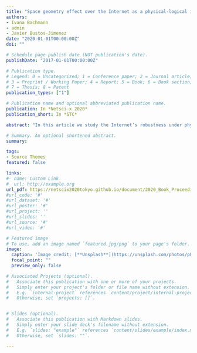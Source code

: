 ```yaml
---
title: "Space geometry effect over the Internet as a physical-logical interdependent network"
authors:
- Ivana Bachmann
- admin
- Javier Bustos-Jimenez
date: "2020-01-01T00:00:00Z"
doi: ""

# Schedule page publish date (NOT publication's date).
publishDate: "2017-01-01T00:00:00Z"

# Publication type.
# Legend: 0 = Uncategorized; 1 = Conference paper; 2 = Journal article;
# 3 = Preprint / Working Paper; 4 = Report; 5 = Book; 6 = Book section;
# 7 = Thesis; 8 = Patent
publication_types: ["1"]

# Publication name and optional abbreviated publication name.
publication: In *Netsci-x 2020*
publication_short: In *STC*

abstract: "In this article we study the Internet’s robustness under physical node failures, given that the physical layer is built over spaces with geometry/shape restrictions. This is of special interest for countries prone to natural catastrophes, and long and narrow geographies such as Chile and Japan. We model the Internet as an interdependent network composed of the Internet’s physical layer (Internet backbone) and he Internet’s logical layer (Autonomous System level network) coupled. Here, the robustness is tested by measuring the amount of functional nodes on the logical network after randomly removing physical nodes. In this work, we tested six different spatially constrained network models to generate the Internet’s physical layer (Yao graphs, geometric preferential attachment, Erdős-Rényi, n-nearest neighbours, Gabriel graphs, and Modified relative neighbourhood model), and three different geometries with width to lengths ratios going from a square geometry to a Chile-like space geometry. Additionally, we study the relation between the amount of physical edges and the Internet’s robustness. Our findings suggest that both: the edge addition strategy (i.e. the physical network model used) and the amount of physical edges play an important role on the Internet’s robustness. Our results also suggest that Internet based interdependent systems whose robustness is affected by the space geometry (geometry-sensitive) can become more robust by randomly adding few edges. Furthermore, these interdependent systems can become geometry-insensitive after the edge addition, meaning that the robustness of the interdependent system is no longer affected by the space geometry."

# Summary. An optional shortened abstract.
summary: 

tags:
- Source Themes
featured: false

links:
#- name: Custom Link
#  url: http://example.org
url_pdf: https://netscix2020tokyo.github.io/document/2020_Book_ProceedingsOfNetSci-X2020Sixth.pdf
#url_code: '#'
#url_dataset: '#'
#url_poster: '#'
#url_project: ''
#url_slides: ''
#url_source: '#'
#url_video: '#'

# Featured image
# To use, add an image named `featured.jpg/png` to your page's folder. 
image:
  caption: 'Image credit: [**Unsplash**](https://unsplash.com/photos/pLCdAaMFLTE)'
  focal_point: ""
  preview_only: false

# Associated Projects (optional).
#   Associate this publication with one or more of your projects.
#   Simply enter your project's folder or file name without extension.
#   E.g. `internal-project` references `content/project/internal-project/index.md`.
#   Otherwise, set `projects: []`.


# Slides (optional).
#   Associate this publication with Markdown slides.
#   Simply enter your slide deck's filename without extension.
#   E.g. `slides: "example"` references `content/slides/example/index.md`.
#   Otherwise, set `slides: ""`.

---
```


